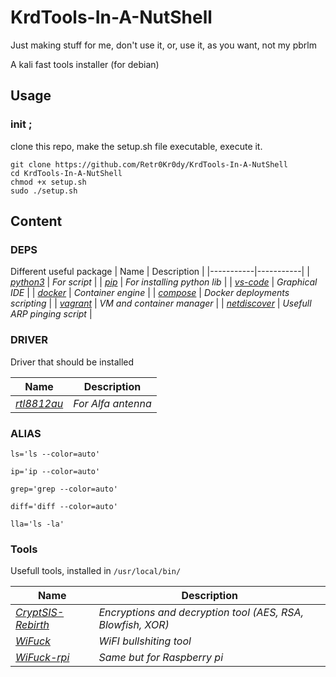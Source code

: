 # KrdTools-In-A-NutShell
Just making stuff for me, don't use it, or, use it, as you want, not my pbrlm

A kali fast tools installer (for debian)

## Usage

### init ;
clone this repo, make the setup.sh file executable, execute it.
```
git clone https://github.com/Retr0Kr0dy/KrdTools-In-A-NutShell
cd KrdTools-In-A-NutShell
chmod +x setup.sh
sudo ./setup.sh
```

## Content

### DEPS

Different useful package
| Name | Description |
|-----------|-----------|
| [*python3*](https://www.python.org/) | *For script* |
| [*pip*](https://pypi.org/project/pip/) | *For installing python lib* |
| [*vs-code*](https://code.visualstudio.com/) | *Graphical IDE* |
| [*docker*](https://www.docker.com/) | *Container engine* |
| [*compose*](https://docs.docker.com/compose/) | *Docker deployments scripting* |
| [*vagrant*](https://www.vagrantup.com/) | *VM and container manager* |
| [*netdiscover*](https://www.kali.org/tools/netdiscover/#:~:text=Netdiscover%20is%20an%20active%2Fpassive,used%20on%20hub%2Fswitched%20networks.) | *Usefull ARP pinging script* |

### DRIVER

Driver that should be installed

| Name | Description |
|-----------|-----------|
| [*rtl8812au*](https://github.com/aircrack-ng/rtl8812au) | *For Alfa antenna* |

### ALIAS

`ls='ls --color=auto'`

`ip='ip --color=auto'`

`grep='grep --color=auto'`

`diff='diff --color=auto'`

`lla='ls -la'`

### Tools

Usefull tools, installed in `/usr/local/bin/`


| Name | Description |
|-----------|-----------|
| [*CryptSIS-Rebirth*](https://github.com/Retr0Kr0dy/CryptSIS-rebirth) | *Encryptions and decryption tool (AES, RSA, Blowfish, XOR)* |
| [*WiFuck*](https://github.com/Retr0Kr0dy/wifuck) | *WiFI bullshiting tool* |
| [*WiFuck-rpi*](https://github.com/Retr0Kr0dy/wifuck) | *Same but for Raspberry pi* |
